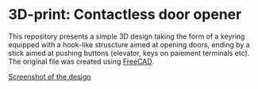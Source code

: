 # 3D-print: Contactless door opener

This repository presents a simple 3D design taking the form of a keyring equipped with a hook-like struscture aimed at opening doors, ending by a stick aimed at pushing buttons (elevator, keys on paiement terminals etc).
The original file was created using [FreeCAD](https://www.freecadweb.org/).

[Screenshot of the design](/img/Contactless-door-opener.jpg)
